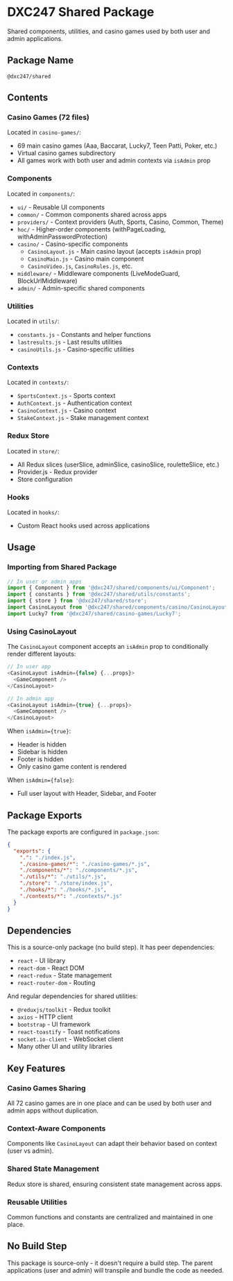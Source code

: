 # DXC247 Shared Package

Shared components, utilities, and casino games used by both user and admin applications.

## Package Name

`@dxc247/shared`

## Contents

### Casino Games (72 files)
Located in `casino-games/`:
- 69 main casino games (Aaa, Baccarat, Lucky7, Teen Patti, Poker, etc.)
- Virtual casino games subdirectory
- All games work with both user and admin contexts via `isAdmin` prop

### Components
Located in `components/`:
- `ui/` - Reusable UI components
- `common/` - Common components shared across apps
- `providers/` - Context providers (Auth, Sports, Casino, Common, Theme)
- `hoc/` - Higher-order components (withPageLoading, withAdminPasswordProtection)
- `casino/` - Casino-specific components
  - `CasinoLayout.js` - Main casino layout (accepts `isAdmin` prop)
  - `CasinoMain.js` - Casino main component
  - `CasinoVideo.js`, `CasinoRules.js`, etc.
- `middleware/` - Middleware components (LiveModeGuard, BlockUrlMiddleware)
- `admin/` - Admin-specific shared components

### Utilities
Located in `utils/`:
- `constants.js` - Constants and helper functions
- `lastresults.js` - Last results utilities
- `casinoUtils.js` - Casino-specific utilities

### Contexts
Located in `contexts/`:
- `SportsContext.js` - Sports context
- `AuthContext.js` - Authentication context
- `CasinoContext.js` - Casino context
- `StakeContext.js` - Stake management context

### Redux Store
Located in `store/`:
- All Redux slices (userSlice, adminSlice, casinoSlice, rouletteSlice, etc.)
- Provider.js - Redux provider
- Store configuration

### Hooks
Located in `hooks/`:
- Custom React hooks used across applications

## Usage

### Importing from Shared Package

```javascript
// In user or admin apps
import { Component } from '@dxc247/shared/components/ui/Component';
import { constants } from '@dxc247/shared/utils/constants';
import { store } from '@dxc247/shared/store';
import CasinoLayout from '@dxc247/shared/components/casino/CasinoLayout';
import Lucky7 from '@dxc247/shared/casino-games/Lucky7';
```

### Using CasinoLayout

The `CasinoLayout` component accepts an `isAdmin` prop to conditionally render different layouts:

```javascript
// In user app
<CasinoLayout isAdmin={false} {...props}>
  <GameComponent />
</CasinoLayout>

// In admin app
<CasinoLayout isAdmin={true} {...props}>
  <GameComponent />
</CasinoLayout>
```

When `isAdmin={true}`:
- Header is hidden
- Sidebar is hidden
- Footer is hidden
- Only casino game content is rendered

When `isAdmin={false}`:
- Full user layout with Header, Sidebar, and Footer

## Package Exports

The package exports are configured in `package.json`:

```json
{
  "exports": {
    ".": "./index.js",
    "./casino-games/*": "./casino-games/*.js",
    "./components/*": "./components/*.js",
    "./utils/*": "./utils/*.js",
    "./store": "./store/index.js",
    "./hooks/*": "./hooks/*.js",
    "./contexts/*": "./contexts/*.js"
  }
}
```

## Dependencies

This is a source-only package (no build step). It has peer dependencies:
- `react` - UI library
- `react-dom` - React DOM
- `react-redux` - State management
- `react-router-dom` - Routing

And regular dependencies for shared utilities:
- `@reduxjs/toolkit` - Redux toolkit
- `axios` - HTTP client
- `bootstrap` - UI framework
- `react-toastify` - Toast notifications
- `socket.io-client` - WebSocket client
- Many other UI and utility libraries

## Key Features

### Casino Games Sharing
All 72 casino games are in one place and can be used by both user and admin apps without duplication.

### Context-Aware Components
Components like `CasinoLayout` can adapt their behavior based on context (user vs admin).

### Shared State Management
Redux store is shared, ensuring consistent state management across apps.

### Reusable Utilities
Common functions and constants are centralized and maintained in one place.

## No Build Step

This package is source-only - it doesn't require a build step. The parent applications (user and admin) will transpile and bundle the code as needed.

